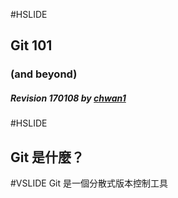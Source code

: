 #HSLIDE

## Git 101 
### (and beyond)
##### Revision 170108 by [chwan1](https://github.com/chwan1)

#HSLIDE
## Git 是什麼？

#VSLIDE 
Git 是一個<!-- .element: class="fragment" -->分散式<!-- .element: class="fragment" -->版本<!-- .element: class="fragment" -->控制工具<!-- .element: class="fragment" -->
